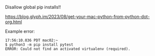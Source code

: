 Disallow global pip installs!!

https://blog.glyph.im/2023/08/get-your-mac-python-from-python-dot-org.html

Example error:

```
17:56:10.036 PDT mac02:~
$ python3 -m pip install pytest
ERROR: Could not find an activated virtualenv (required).
```

